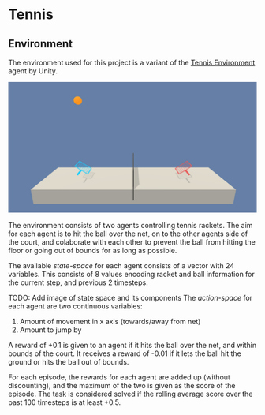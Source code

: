 # Tennis

## Environment

The environment used for this project is a variant of the  [Tennis Environment](https://github.com/Unity-Technologies/ml-agents/blob/master/docs/Learning-Environment-Examples.md#tennis) agent by Unity.

![image ](tennis.png)

The environment consists of two agents controlling tennis rackets. The aim for each agent is to hit the ball over the net, on to the other agents side of the court, and colaborate with each other to prevent the ball from hitting the floor or going out of bounds for as long as possible.

The available *state-space* for each agent consists of a vector with 24 variables. This consists of 8 values encoding racket and ball information for the current step, and previous 2 timesteps.


TODO: Add image of state space and its components
The *action-space* for each agent are two continuous variables:

1. Amount of movement in x axis (towards/away from net)
2. Amount to jump by

A reward of +0.1 is given to an agent if it hits the ball over the net, and within bounds of the court. It receives a reward of -0.01 if it lets the ball hit the ground or hits the ball out of bounds.

For each episode, the rewards for each agent are added up (without discounting), and the maximum of the two is given as the score of the episode. The task is considered solved if the rolling average score over the past 100 timesteps is at least +0.5.
